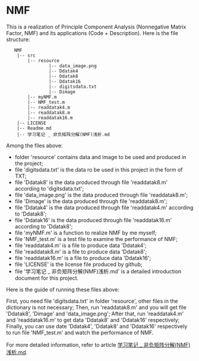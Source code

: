 # NMF

This is a realization of Principle Component Analysis (Nonnegative Matrix Factor, NMF) and its applications (Code + Description). Here is the file structure:

```
   NMF
    |-- src
        |-- resource
                |-- data_image.png
                |-- Ddatak4
                |-- Ddatak8
                |-- Ddatak16
                |-- digitsdata.txt
                |-- Dimage
        |-- myNMF.m
        |-- NMF_test.m
        |-- readdatak4.m
        |-- readdatak8.m
        |-- readdatak16.m
    |-- LICENSE
    |-- Readme.md
    |-- 学习笔记 _ 非负矩阵分解(NMF)浅析.md
```
Among the files above:
- folder 'resource' contains data and image to be used and produced in the project;
- file 'digitsdata.txt' is the data ro be used in this project in the form of TXT;
- file 'Ddatak8' is the data produced through file 'readdatak8.m' according to 'digitsdata.txt';
- file 'data_image.png' is the data produced through file 'readdatak8.m';
- file 'Dimage' is the data produced through file 'readdatak8.m';
- file 'Ddatak4' is the data produced through file 'readdatak4.m' according to 'Ddatak8';
- file 'Ddatak16' is the data produced through file 'readdatak16.m' according to 'Ddatak8';
- file 'myNMF.m' is a function to realize NMF by me myself;
- file 'NMF_test.m' is a test file to examine the performance of NMF;
- file 'readdatak4.m' is a file to produce data 'Ddatak4';
- file 'readdatak8.m' is a file to produce data 'Ddatak8';
- file 'readdatak16.m' is a file to produce data 'Ddatak16';
- file 'LICENSE' is the license file produced by github;
- file '学习笔记 _ 非负矩阵分解(NMF)浅析.md' is a detailed introduction document for this project. 

Here is the guide of running these files above:

First, you need file 'digitsdata.txt' in folder 'resource', other files in the dictionary is not necessary;
Then, run 'readdatak8.m' and you will get file 'Ddatak8', 'Dimage' and 'data_image.png';
After that, run 'readdatak4.m' and 'readdatak16.m' to get data 'Ddatak8' and 'Ddatak16' respectively;
Finally, you can use date 'Ddatak4', 'Ddatak8' and 'Ddatak16' respectively to run file 'NMF_test.m' and watch the performance of NMF.



For more detailed information, refer to article [学习笔记 _ 非负矩阵分解(NMF)浅析.md]().
